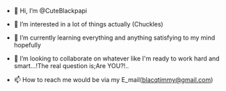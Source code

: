 - 👋 Hi, I’m @CuteBlackpapi
- 👀 I’m interested in a lot of things actually (Chuckles)
- 🌱 I’m currently learning everything and anything satisfying to my mind hopefully 

- 💞️ I’m looking to collaborate on whatever like I'm ready to work hard and smart...!The real question is;Are YOU?!..
- 📫 How to reach me would be via my E_mail(blacqtimmy@gmail.com)

<!---
CuteBlackpapi/CuteBlackpapi is a ✨ special ✨ repository because its `README.md` (this file) appears on your GitHub profile.
You can click the Preview link to take a look at your changes.
--->

